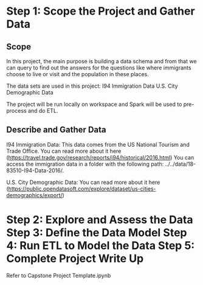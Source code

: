 
Step 1: Scope the Project and Gather Data
=========================================
Scope
-----
In this project, the main purpose is building a data schema and from that we can query to find out the answers for the questions like where immigrants choose to live or visit and the population in these places.

The data sets are used in this project:
	I94 Immigration Data
	U.S. City Demographic Data

The project will be run locally on workspace and Spark will be used to pre-process and do ETL.

Describe and Gather Data
------------------------
I94 Immigration Data: This data comes from the US National Tourism and Trade Office. You can read more about it here (https://travel.trade.gov/research/reports/i94/historical/2016.html)
You can access the immigration data in a folder with the following path: ../../data/18-83510-I94-Data-2016/.

U.S. City Demographic Data: You can read more about it here (https://public.opendatasoft.com/explore/dataset/us-cities-demographics/export/)


Step 2: Explore and Assess the Data
Step 3: Define the Data Model
Step 4: Run ETL to Model the Data
Step 5: Complete Project Write Up
=================================
Refer to Capstone Project Template.ipynb
    


